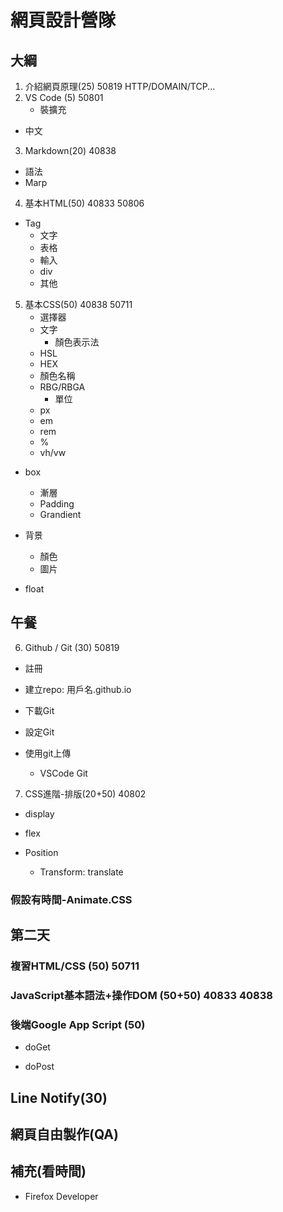 # 網頁設計營隊

## 大綱

1. 介紹網頁原理(25) 50819
HTTP/DOMAIN/TCP...
2. VS Code (5) 50801
   * 裝擴充
 * 中文
3. Markdown(20) 40838
* 語法
* Marp

4. 基本HTML(50) 40833 50806
* Tag
  * 文字
  * 表格
  * 輸入
  * div
  * 其他
5. 基本CSS(50) 40838 50711
   * 選擇器
   * 文字
     * 顏色表示法
   * HSL
   * HEX
   * 顏色名稱
   * RBG/RBGA
     * 單位
   * px
   * em
   * rem
   * %
   * vh/vw

* box
  * 漸層
  * Padding
  * Grandient

* 背景
  * 顏色
  * 圖片
* float

## 午餐

6. Github / Git (30) 50819

* 註冊
* 建立repo: 用戶名.github.io
* 下載Git
* 設定Git

* 使用git上傳
  
  * VSCode Git

7. CSS進階-排版(20+50) 40802

* display

* flex

* Position
  
  * Transform: translate

### 假設有時間-Animate.CSS

## 第二天

### 複習HTML/CSS (50) 50711

### JavaScript基本語法+操作DOM (50+50) 40833 40838

### 後端Google App Script (50)

* doGet

* doPost

## Line Notify(30)

## 網頁自由製作(QA)

## 補充(看時間)

* Firefox Developer
